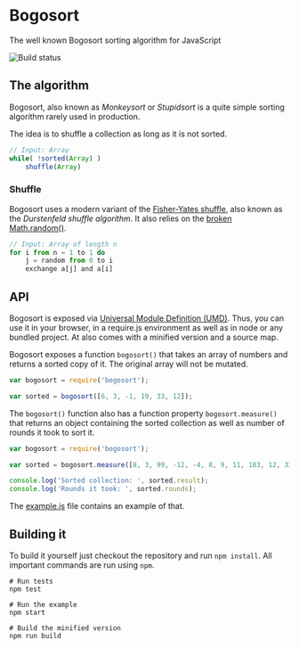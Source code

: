 # Bogosort

The well known Bogosort sorting algorithm for JavaScript

![Build status](https://travis-ci.org/dak0rn/bogosort.svg?branch=master)

## The algorithm


Bogosort, also known as *Monkeysort* or *Stupidsort* is a quite simple sorting
algorithm rarely used in production.

The idea is to shuffle a collection as long as it is not sorted.

```javascript
// Input: Array
while( !sorted(Array) )
    shuffle(Array)
```

### Shuffle

Bogosort uses a modern variant of the [Fisher-Yates shuffle](http://en.wikipedia.org/wiki/Fisher–Yates_shuffle), also known as the *Durstenfeld shuffle algorithm*.
It also relies on the [broken Math.random()](https://www.reddit.com/r/javascript/comments/3th8mr/mathrandom_is_broken_in_v8chromenode/).

```javascript
// Input: Array of length n
for i from n − 1 to 1 do
    j = random from 0 to i
    exchange a[j] and a[i]
```

## API

Bogosort is exposed via [Universal Module Definition (UMD)](https://github.com/umdjs/umd). Thus, you can use it
in your browser, in a require.js environment as well as in node or any bundled project. At also comes
with a minified version and a source map.

Bogosort exposes a function `bogosort()` that takes an array of numbers and returns a sorted copy of it. The original array
will not be mutated.

```javascript
var bogosort = require('bogosort');

var sorted = bogosort([6, 3, -1, 19, 33, 12]);
```

The `bogosort()` function also has a function property `bogosort.measure()` that returns an object containing
the sorted collection as well as number of rounds it took to sort it.

```javascript
var bogosort = require('bogosort');

var sorted = bogosort.measure([8, 3, 99, -12, -4, 8, 9, 11, 183, 12, 33]);

console.log('Sorted collection: ', sorted.result);
console.log('Rounds it took: ', sorted.rounds);
```

The [example.js](https://github.com/dak0rn/bogosort/blob/master/example.js) file contains an example of that.

## Building it

To build it yourself just checkout the repository and run `npm install`.
All important commands are run using `npm`.

```shell
# Run tests
npm test

# Run the example
npm start

# Build the minified version
npm run build
```

